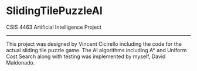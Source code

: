 # SlidingTilePuzzleAI
CSIS 4463 Artificial Intelligence Project

---

This project was designed by Vincent Cicirello including the code for the actual sliding tile puzzle game.
The AI algorithms including A* and Uniform Cost Search along with testing was implemented by myself, David Maldonado.

